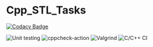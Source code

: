 # Cpp_STL_Tasks

[![Codacy Badge](https://api.codacy.com/project/badge/Grade/89b1f1f4de324b7394864f573cb48d89)](https://app.codacy.com/gh/99002485/Cpp_STL_Tasks?utm_source=github.com&utm_medium=referral&utm_content=99002485/Cpp_STL_Tasks&utm_campaign=Badge_Grade)

![Unit testing](https://github.com/99002485/Cpp_STL_Tasks/workflows/Unit%20testing/badge.svg)
![cppcheck-action](https://github.com/99002485/Cpp_STL_Tasks/workflows/cppcheck-action/badge.svg)
![Valgrind](https://github.com/99002485/Cpp_STL_Tasks/workflows/Valgrind/badge.svg)
![C/C++ CI](https://github.com/99002485/Cpp_STL_Tasks/workflows/C/C++%20CI/badge.svg)
